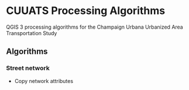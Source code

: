 # CUUATS Processing Algorithms
QGIS 3 processing algorithms for the Champaign Urbana Urbanized Area
Transportation Study

## Algorithms
### Street network
- Copy network attributes
